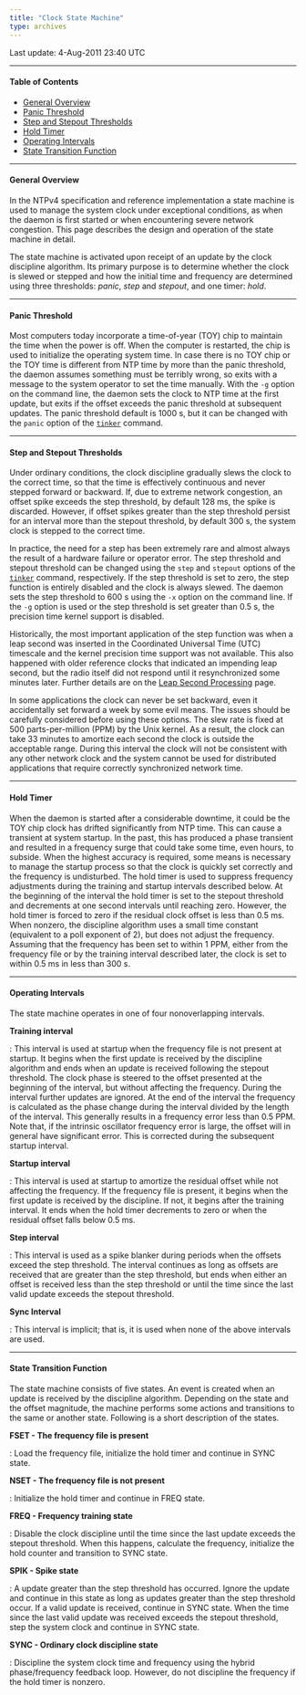 ```yaml
---
title: "Clock State Machine"
type: archives
---
```


Last update: 4-Aug-2011 23:40 UTC

* * *

#### Table of Contents

*   [General Overview](/archives/4.2.8-series/clock/#general-overview)
*   [Panic Threshold](/archives/4.2.8-series/clock/#panic-threshold)
*   [Step and Stepout Thresholds](/archives/4.2.8-series/clock/#step-and-stepout-thresholds)
*   [Hold Timer](/archives/4.2.8-series/clock/#hold-timer)
*   [Operating Intervals](/archives/4.2.8-series/clock/#operating-intervals)
*   [State Transition Function](/archives/4.2.8-series/clock/#state-transition-function)

* * *

#### General Overview

In the NTPv4 specification and reference implementation a state machine is used to manage the system clock under exceptional conditions, as when the daemon is first started or when encountering severe network congestion. This page describes the design and operation of the state machine in detail.

The state machine is activated upon receipt of an update by the clock discipline algorithm. Its primary purpose is to determine whether the clock is slewed or stepped and how the initial time and frequency are determined using three thresholds: _panic_, _step_ and _stepout_, and one timer: _hold_.

* * *

#### Panic Threshold

Most computers today incorporate a time-of-year (TOY) chip to maintain the time when the power is off. When the computer is restarted, the chip is used to initialize the operating system time. In case there is no TOY chip or the TOY time is different from NTP time by more than the panic threshold, the daemon assumes something must be terribly wrong, so exits with a message to the system operator to set the time manually. With the <code>-g</code> option on the command line, the daemon sets the clock to NTP time at the first update, but exits if the offset exceeds the panic threshold at subsequent updates. The panic threshold default is 1000 s, but it can be changed with the <code>panic</code> option of the [<code>tinker</code>](/archives/4.2.8-series/miscopt/) command.

* * *

#### Step and Stepout Thresholds

Under ordinary conditions, the clock discipline gradually slews the clock to the correct time, so that the time is effectively continuous and never stepped forward or backward. If, due to extreme network congestion, an offset spike exceeds the step threshold, by default 128 ms, the spike is discarded. However, if offset spikes greater than the step threshold persist for an interval more than the stepout threshold, by default 300 s, the system clock is stepped to the correct time.

In practice, the need for a step has been extremely rare and almost always the result of a hardware failure or operator error. The step threshold and stepout threshold can be changed using the <code>step</code> and <code>stepout</code> options of the [<code>tinker</code>](/archives/4.2.8-series/miscopt/) command, respectively. If the step threshold is set to zero, the step function is entirely disabled and the clock is always slewed. The daemon sets the step threshold to 600 s using the <code>-x</code> option on the command line. If the <code>-g</code> option is used or the step threshold is set greater than 0.5 s, the precision time kernel support is disabled.

Historically, the most important application of the step function was when a leap second was inserted in the Coordinated Universal Time (UTC) timescale and the kernel precision time support was not available. This also happened with older reference clocks that indicated an impending leap second, but the radio itself did not respond until it resynchronized some minutes later. Further details are on the [Leap Second Processing](/archives/4.2.8-series/leap/) page.

In some applications the clock can never be set backward, even it accidentally set forward a week by some evil means. The issues should be carefully considered before using these options. The slew rate is fixed at 500 parts-per-million (PPM) by the Unix kernel. As a result, the clock can take 33 minutes to amortize each second the clock is outside the acceptable range. During this interval the clock will not be consistent with any other network clock and the system cannot be used for distributed applications that require correctly synchronized network time.

* * *

#### Hold Timer

When the daemon is started after a considerable downtime, it could be the TOY chip clock has drifted significantly from NTP time. This can cause a transient at system startup. In the past, this has produced a phase transient and resulted in a frequency surge that could take some time, even hours, to subside. When the highest accuracy is required, some means is necessary to manage the startup process so that the clock is quickly set correctly and the frequency is undisturbed. The hold timer is used to suppress frequency adjustments during the training and startup intervals described below. At the beginning of the interval the hold timer is set to the stepout threshold and decrements at one second intervals until reaching zero. However, the hold timer is forced to zero if the residual clock offset is less than 0.5 ms. When nonzero, the discipline algorithm uses a small time constant (equivalent to a poll exponent of 2), but does not adjust the frequency. Assuming that the frequency has been set to within 1 PPM, either from the frequency file or by the training interval described later, the clock is set to within 0.5 ms in less than 300 s.

* * *

#### Operating Intervals

The state machine operates in one of four nonoverlapping intervals.

**Training interval**

: This interval is used at startup when the frequency file is not present at startup. It begins when the first update is received by the discipline algorithm and ends when an update is received following the stepout threshold. The clock phase is steered to the offset presented at the beginning of the interval, but without affecting the frequency. During the interval further updates are ignored. At the end of the interval the frequency is calculated as the phase change during the interval divided by the length of the interval. This generally results in a frequency error less than 0.5 PPM. Note that, if the intrinsic oscillator frequency error is large, the offset will in general have significant error. This is corrected during the subsequent startup interval.

**Startup interval**

: This interval is used at startup to amortize the residual offset while not affecting the frequency. If the frequency file is present, it begins when the first update is received by the discipline. If not, it begins after the training interval. It ends when the hold timer decrements to zero or when the residual offset falls below 0.5 ms.

**Step interval**

: This interval is used as a spike blanker during periods when the offsets exceed the step threshold. The interval continues as long as offsets are received that are greater than the step threshold, but ends when either an offset is received less than the step threshold or until the time since the last valid update exceeds the stepout threshold.

**Sync Interval**

: This interval is implicit; that is, it is used when none of the above intervals are used.

* * *

#### State Transition Function

The state machine consists of five states. An event is created when an update is received by the discipline algorithm. Depending on the state and the offset magnitude, the machine performs some actions and transitions to the same or another state. Following is a short description of the states.

**FSET - The frequency file is present**

: Load the frequency file, initialize the hold timer and continue in SYNC state.

**NSET - The frequency file is not present**

: Initialize the hold timer and continue in FREQ state.

**FREQ - Frequency training state**

: Disable the clock discipline until the time since the last update exceeds the stepout threshold. When this happens, calculate the frequency, initialize the hold counter and transition to SYNC state.

**SPIK - Spike state**

: A update greater than the step threshold has occurred. Ignore the update and continue in this state as long as updates greater than the step threshold occur. If a valid update is received, continue in SYNC state. When the time since the last valid update was received exceeds the stepout threshold, step the system clock and continue in SYNC state.

**SYNC - Ordinary clock discipline state**

: Discipline the system clock time and frequency using the hybrid phase/frequency feedback loop. However, do not discipline the frequency if the hold timer is nonzero.